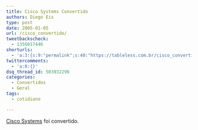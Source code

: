 ```yaml
---
title: Cisco Systems Convertido
authors: Diego Eis
type: post
date: 2005-01-05
url: /cisco_convertido/
tweetbackscheck:
  - 1356017446
shorturls:
  - 'a:3:{s:9:"permalink";s:40:"https://tableless.com.br/cisco_convertido";s:7:"tinyurl";s:26:"https://tinyurl.com/3tmtgxa";s:4:"isgd";s:19:"https://is.gd/24M7jH";}'
twittercomments:
  - 'a:0:{}'
dsq_thread_id: 503032296
categories:
  - Convertidos
  - Geral
tags:
  - cotidiano

---
```

[Cisco Systems][1] foi convertido.

 [1]: https://tableless.com.br/convertidos.asp#cisco